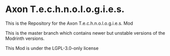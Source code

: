# Axon T.e.c.h.n.o.l.o.g.i.e.s.
This is the Repository for the Axon T.e.c.h.n.o.l.o.g.i.e.s. Mod

This is the master branch which contains newer but unstable versions of the Modrinth versions.

This Mod is under the LGPL-3.0-only license
